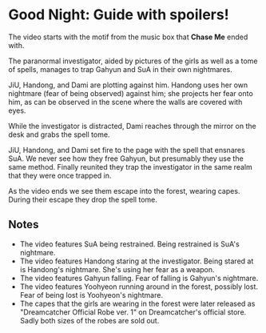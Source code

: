 # Good Night: Guide with spoilers!

The video starts with the motif from the music box that **Chase Me** ended with.

The paranormal investigator, aided by pictures of the girls as well as a tome of spells,
manages to trap Gahyun and SuA in their own nightmares.

JiU, Handong, and Dami are plotting against him. Handong uses her own nightmare
(fear of being observed) against him; she projects her fear onto him,
as can be observed in the scene where the walls are covered with eyes.

While the investigator is distracted, Dami reaches through the mirror on the desk
and grabs the spell tome.

JiU, Handong, and Dami set fire to the page with the spell that ensnares SuA.
We never see how they free Gahyun, but presumably they use the same method.
Finally reunited they trap the investigator in the same realm that they were
once trapped in.

As the video ends we see them escape into the forest, wearing capes.
During their escape they drop the spell tome.

## Notes

* The video features SuA being restrained. Being restrained is SuA's nightmare.
* The video features Handong staring at the investigator. Being stared at
  is Handong's nightmare. She's using her fear as a weapon.
* The video features Gahyun falling. Fear of falling is Gahyun's nightmare.
* The video features Yoohyeon running around in the forest, possibly lost.
  Fear of being lost is Yoohyeon's nightmare.
* The capes that the girls are wearing in the forest were later released
  as "Dreamcatcher Official Robe ver. 1" on Dreamcatcher's official store.
  Sadly both sizes of the robes are sold out.
